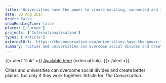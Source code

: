 ```yaml
---
title: 'Universities have the power to create exciting, connected and inclusive cities – here’s how'
date: 03 Aug 2017
draft: false
showReadingTime: false
places: ['Europe']
projects: ['Internationalisation']
types: ['Article']
externalUrl: 'https://theconversation.com/universities-have-the-power-to-create-exciting-connected-and-inclusive-cities-heres-how-81780'
summary: 'Cities and universities can overcome social divides and create better places, but only if they work together. Article for *The Conversation*.'
---
```


{{< alert "link" >}}
[Available here](https://theconversation.com/universities-have-the-power-to-create-exciting-connected-and-inclusive-cities-heres-how-81780) (external link).
{{< /alert >}}

Cities and universities can overcome social divides and create better places, but only if they work together. Article for *The Conversation*.